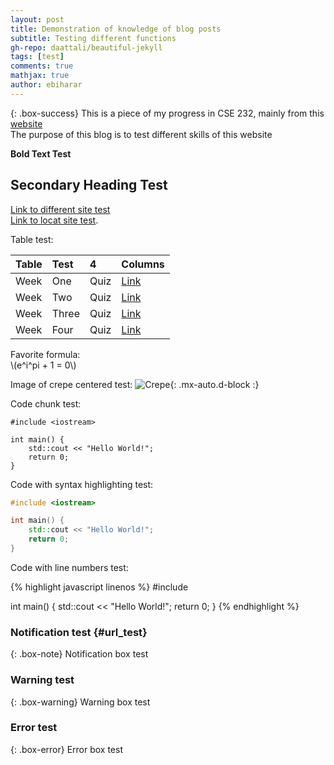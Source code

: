 ```yaml
---
layout: post
title: Demonstration of knowledge of blog posts
subtitle: Testing different functions
gh-repo: daattali/beautiful-jekyll
tags: [test]
comments: true
mathjax: true
author: ebiharar
---
```


{: .box-success}
This is a piece of my progress in CSE 232, mainly from this [website](https://cse232summer-msu.github.io/home/)<br/> The purpose of this blog is to test different skills of this website

**Bold Text Test**

## Secondary Heading Test 

[Link to different site test](https://cse232summer-msu.github.io/home/) <br/> [Link to locat site test](#url_test).

Table test:

| Table | Test | 4 | Columns |
| :------ |:--- | :--- | :--- |
| Week | One | Quiz | [Link](https://cse232summer-msu.github.io/assets/week1/quizzes/Week1_Sample_Questions_1.pdf) |
| Week | Two | Quiz | [Link](https://cse232summer-msu.github.io/assets/week2/quizzes/CSE_232_Flash_Quiz_2.pdf)|
| Week | Three | Quiz | [Link](https://cse232summer-msu.github.io/assets/week3/quizzes/CSE_232_Flash_Quiz_4.pdf) |
| Week| Four | Quiz | [Link](https://cse232summer-msu.github.io/assets/week4/quizzes/Week4_Sample_Questions_1.pdf) |

Favorite formula: <br/> \\(e^i^pi + 1 = 0\\) 

Image of crepe centered test:
![Crepe](https://beautifuljekyll.com/assets/img/crepe.jpg){: .mx-auto.d-block :}

Code chunk test:

~~~
#include <iostream>

int main() {
    std::cout << "Hello World!";
    return 0;
}
~~~

Code with syntax highlighting test:

```C++
#include <iostream>

int main() {
    std::cout << "Hello World!";
    return 0;
}
```

Code with line numbers test:

{% highlight javascript linenos %}
#include <iostream>

int main() {
    std::cout << "Hello World!";
    return 0;
}
{% endhighlight %}

### Notification test {#url_test}

{: .box-note}
Notification box test

### Warning test

{: .box-warning}
Warning box test

### Error test

{: .box-error}
Error box test
